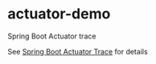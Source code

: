 # actuator-demo
Spring Boot Actuator trace

See [Spring Boot Actuator Trace](https://www.dontpanicblog.co.uk/2017/04/14/spring-boot-actuator-trace/) for details
